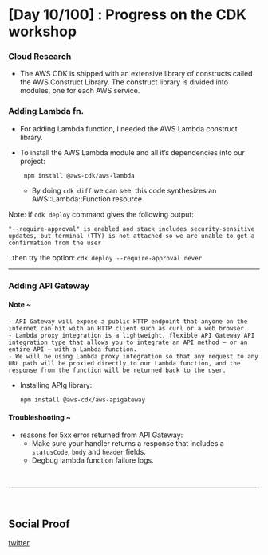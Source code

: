 
# [Day 10/100] : Progress on the CDK workshop


### Cloud Research

- The AWS CDK is shipped with an extensive library of constructs called the AWS Construct Library. The construct library is divided into modules, one for each AWS service.

### Adding Lambda fn.
- For adding Lambda function, I needed the AWS Lambda construct library.

- To install the AWS Lambda module and all it’s dependencies into our project:
  ```
   npm install @aws-cdk/aws-lambda
  ```
  
  - By doing `cdk diff` we can see, this code synthesizes an AWS::Lambda::Function resource

Note: if `cdk deploy` command gives the following output:
```
"--require-approval" is enabled and stack includes security-sensitive updates, but terminal (TTY) is not attached so we are unable to get a confirmation from the user
```
..then try the option: 
 `cdk deploy --require-approval never`

---
### Adding API Gateway

#### Note ~
    - API Gateway will expose a public HTTP endpoint that anyone on the internet can hit with an HTTP client such as curl or a web browser.
    - Lambda proxy integration is a lightweight, flexible API Gateway API integration type that allows you to integrate an API method – or an entire API – with a Lambda function.
    - We will be using Lambda proxy integration so that any request to any URL path will be proxied directly to our Lambda function, and the response from the function will be returned back to the user.

- Installing APIg library:
  ```
  npm install @aws-cdk/aws-apigateway
  ```

 #### Troubleshooting ~
  - reasons for 5xx error returned from API Gateway:
    - Make sure your handler returns a response that includes a `statusCode`, `body` and `header` fields.
    - Degbug lambda function failure logs.

</br>

---
</br>

## Social Proof

[twitter](https://twitter.com/ImperfectShishi/status/1343914960737320960)

